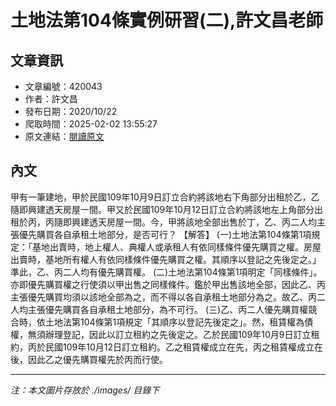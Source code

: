 # 土地法第104條實例研習(二),許文昌老師

## 文章資訊
- 文章編號：420043
- 作者：許文昌
- 發布日期：2020/10/22
- 爬取時間：2025-02-02 13:55:27
- 原文連結：[閱讀原文](https://real-estate.get.com.tw/Columns/detail.aspx?no=420043)

## 內文
甲有一筆建地，甲於民國109年10月9日訂立合約將該地右下角部分出租於乙，乙隨即興建透天房屋一間。甲又於民國109年10月12日訂立合約將該地左上角部分出租於丙，丙隨即興建透天房屋一間。今，甲將該地全部出售於丁，乙、丙二人均主張優先購買各自承租土地部分，是否可行？
【解答】
(一)土地法第104條第1項規定：「基地出賣時，地上權人、典權人或承租人有依同樣條件優先購買之權。房屋出賣時，基地所有權人有依同樣條件優先購買之權。其順序以登記之先後定之。」準此，乙、丙二人均有優先購買權。
(二)土地法第104條第1項明定「同樣條件」。亦即優先購買權之行使須以甲出售之同樣條件。鑑於甲出售該地全部，因此乙、丙主張優先購買均須以該地全部為之，而不得以各自承租土地部分為之。故乙、丙二人均主張優先購買各自承租土地部分，為不可行。
(三)乙、丙二人優先購買權競合時，依土地法第104條第1項規定「其順序以登記先後定之」。然，租賃權為債權，無須辦理登記，因此以訂立租約之先後定之。乙於民國109年10月9日訂立租約，丙於民國109年10月12日訂立租約。乙之租賃權成立在先，丙之租賃權成立在後，因此乙之優先購買權先於丙而行使。

---
*注：本文圖片存放於 ./images/ 目錄下*
